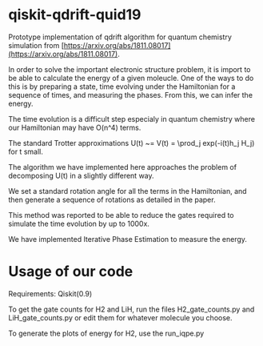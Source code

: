 # qiskit-qdrift-quid19
Prototype implementation of qdrift algorithm for quantum chemistry simulation from [https://arxiv.org/abs/1811.08017](https://arxiv.org/abs/1811.08017).

In order to solve the important electronic structure problem, it is import to be able to calculate the energy of a given moleucle. One of the ways to do this is by preparing a state, time evolving under the Hamiltonian for a sequence of times, and measuring the phases. From this, we can infer the energy.

The time evolution is a difficult step especialy in quantum chemistry where our Hamiltonian may have O(n^4) terms.

The standard Trotter approximations U(t) ~= V(t) = \prod_j exp(-i(t)h_j H_j) for t small.

The algorithm we have implemented here approaches the problem of decomposing U(t) in a slightly different way. 

We set a standard rotation angle for all the terms in the Hamiltonian, and then generate a sequence of rotations as detailed in the paper.

This method was reported to be able to reduce the gates required to simulate the time evolution by up to 1000x.

We have implemented Iterative Phase Estimation to measure the energy.


# Usage of our code

Requirements: Qiskit(0.9)

To get the gate counts for H2 and LiH, run the files H2_gate_counts.py and LiH_gate_counts.py or edit them for whatever molecule you choose.

To generate the plots of energy for H2, use the run_iqpe.py
